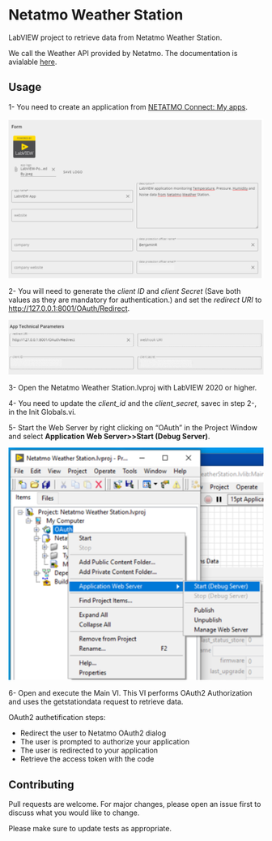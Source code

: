# Netatmo Weather Station
LabVIEW project to retrieve data from Netatmo Weather Station.

We call the Weather API provided by Netatmo. The documentation is avialable [here](https://dev.netatmo.com/apidocumentation/weather#product-details). 

## Usage

1- You need to create an application from [NETATMO Connect: My apps](https://dev.netatmo.com/apps/createanapp#form).

<img src="/images/application-form.png" alt="App"
	title="Application Form" width="600" />

2- You will need to generate the <i>client ID</i> and <i>client Secret</i> (Save both values as they are mandatory for authentication.) and set the <i>redirect URI</i> to http://127.0.0.1:8001/OAuth/Redirect.

<img src="/images/application-technical-parameters.png" alt="AppParam"
	title="Application Technical Parameters" width="600" />

3- Open the Netatmo Weather Station.lvproj with LabVIEW 2020 or higher. 

4- You need to update the <i>client_id</i> and the <i>client_secret</i>, savec in step 2-, in the Init Globals.vi.

5- Start the Web Server by right clicking on “OAuth” in the Project Window and select <b>Application Web Server>>Start (Debug Server)</b>.

<img src="/images/start-web-server.png" alt="StartWS"
	title="Start Web Server From LabVIEW Project Explorer" width="600" />

6- Open and execute the Main VI. This VI performs OAuth2 Authorization and uses the getstationdata request to retrieve data.

OAuth2 authetification steps:
* Redirect the user to Netatmo OAuth2 dialog
* The user is prompted to authorize your application
* The user is redirected to your application
* Retrieve the access token with the code

## Contributing

Pull requests are welcome. For major changes, please open an issue first to discuss what you would like to change.

Please make sure to update tests as appropriate.
